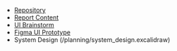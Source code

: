- [Repository](https://github.com/ItsThompson/CM12005-group-cw)
- [Report Content](https://docs.google.com/document/d/1VVyCEX2IDd9rKozMCBCuFZqBVpFYvtvvGpTzkjdBeH4/edit?usp=sharing)
- [UI Brainstorm](https://computingservices-my.sharepoint.com/:wb:/r/personal/syt55_bath_ac_uk/Documents/Whiteboards/CM12005%20-%20Group%20CW%20(Inspiration%20Board).whiteboard?d=w18781328c9504e409f34b21943159e0f&csf=1&web=1&e=79thfy)
- [Figma UI Prototype](https://www.figma.com/file/ui5dIOgDN9Ul1VNHOT368c/UI-Prototype?type=design&node-id=0%3A1&mode=design&t=EudpOkKenuSDYHGu-1)
- System Design (/planning/system_design.excalidraw)
